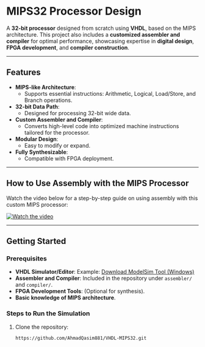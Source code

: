 # MIPS32 Processor Design

A **32-bit processor** designed from scratch using **VHDL**, based on the MIPS architecture. This project also includes a **customized assembler and compiler** for optimal performance, showcasing expertise in **digital design**, **FPGA development**, and **compiler construction**. 

---

## Features
- **MIPS-like Architecture**:
  - Supports essential instructions: Arithmetic, Logical, Load/Store, and Branch operations.
- **32-bit Data Path**:
  - Designed for processing 32-bit wide data.
- **Custom Assembler and Compiler**:
  - Converts high-level code into optimized machine instructions tailored for the processor.
- **Modular Design**:
  - Easy to modify or expand.
- **Fully Synthesizable**:
  - Compatible with FPGA deployment.

---

## How to Use Assembly with the MIPS Processor

Watch the video below for a step-by-step guide on using assembly with this custom MIPS processor:

[![Watch the video](https://img.youtube.com/vi/your-video-id/0.jpg)](https://github.com/user-attachments/assets/7fea49e6-1b7b-43d0-94db-ba1b482e36f2)

---

## Getting Started

### Prerequisites
- **VHDL Simulator/Editor**: Example: [Download ModelSim Tool (Windows)](https://cdrdv2.intel.com/v1/dl/getContent/665990/710187?filename=ModelSimSetup-18.1.0.625-windows.exe)
- **Assembler and Compiler**: Included in the repository under `assembler/` and `compiler/`.
- **FPGA Development Tools**: (Optional for synthesis).
- **Basic knowledge of MIPS architecture**.

### Steps to Run the Simulation
1. Clone the repository:
   ```bash
   https://github.com/AhmadQasim881/VHDL-MIPS32.git

